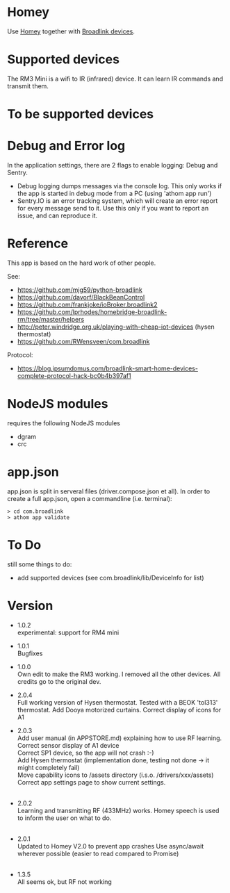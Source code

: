# Homey

Use [Homey](https://www.athom.com/) together with [Broadlink devices](http://www.ibroadlink.com/).


# Supported devices


  The RM3 Mini is a wifi to IR (infrared) device. It can learn IR commands and transmit them.

# To be supported devices


# Debug and Error log

In the application settings, there are 2 flags to enable logging: Debug and Sentry.
- Debug logging dumps messages via the console log. This only works if the app is 
  started in debug mode from a PC (using 'athom app run')
- Sentry.IO is an error tracking system, which will create an error report for every
  message send to it. Use this only if you want to report an issue, and can reproduce
  it.

# Reference

This app is based on the hard work of other people.

See:
- https://github.com/mjg59/python-broadlink
- https://github.com/davorf/BlackBeanControl
- https://github.com/frankjoke/ioBroker.broadlink2
- https://github.com/lprhodes/homebridge-broadlink-rm/tree/master/helpers
- http://peter.windridge.org.uk/playing-with-cheap-iot-devices  (hysen thermostat)
- https://github.com/RWensveen/com.broadlink

Protocol:
- https://blog.ipsumdomus.com/broadlink-smart-home-devices-complete-protocol-hack-bc0b4b397af1

# NodeJS modules

requires the following NodeJS modules
- dgram
- crc

# app.json

app.json is split in serveral files (driver.compose.json et all).
In order to create a full app.json, open a commandline (i.e. terminal):

	> cd com.broadlink
	> athom app validate
 

# To Do

still some things to do:
- add supported devices (see com.broadlink/lib/DeviceInfo for list)


# Version
* 1.0.2<br>
experimental: support for RM4 mini
* 1.0.1<br>
Bugfixes
* 1.0.0<br>
Own edit to make the RM3 working.
I removed all the other devices.
All credits go to the original dev.

* 2.0.4<br>
Full working version of Hysen thermostat. Tested with a BEOK 'tol313' thermostat.
Add Dooya motorized curtains.
Correct display of icons for A1
* 2.0.3<br>
Add user manual (in APPSTORE.md) explaining how to use RF learning.<br>
Correct sensor display of A1 device<br>
Correct SP1 device, so the app will not crash :-)<br>
Add Hysen thermostat (implementation done, testing not done -> it might completely fail)<br>
Move capability icons to /assets directory (i.s.o. /drivers/xxx/assets)<br>
Correct app settings page to show current settings.
<br><br>
* 2.0.2<br>
Learning and transmitting RF (433MHz) works. Homey speech is used to inform the user on what to do.
<br><br>
* 2.0.1<br>
Updated to Homey V2.0 to prevent app crashes
Use async/await wherever possible (easier to read compared to Promise)
<br><br>
* 1.3.5<br>
All seems ok, but RF not working
